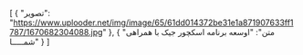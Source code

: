 [
  {
    "تصویر": "https://www.uplooder.net/img/image/65/61dd014372be31e1a871907633ff1787/1670682304088.jpg"
  },
  {
    "متن": "اوسعه برنامه اسکچور جیک با همراهی شمـــــا"
  }
]
